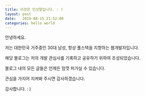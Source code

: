 ```yaml
---
title: 이것은 인삿말입니다. : )
layout: post
date:   2019-08-15 21:52:00
categories: hello world
---
```


안녕하세요. 

저는 대한민국 거주중인 30대 남성, 항상 풀스택을 지향하는 웹개발자입니다.

해당 블로그는 저의 개발 관심사를 기록하고 공유하기 위하여 조성되었습니다.

블로그 내의 모든 글들은 언제든 맘껏 퍼가실 수 있습니다. 

관심을 가지어 지켜봐 주시면 감사하겠습니다.

감사합니다. : )


